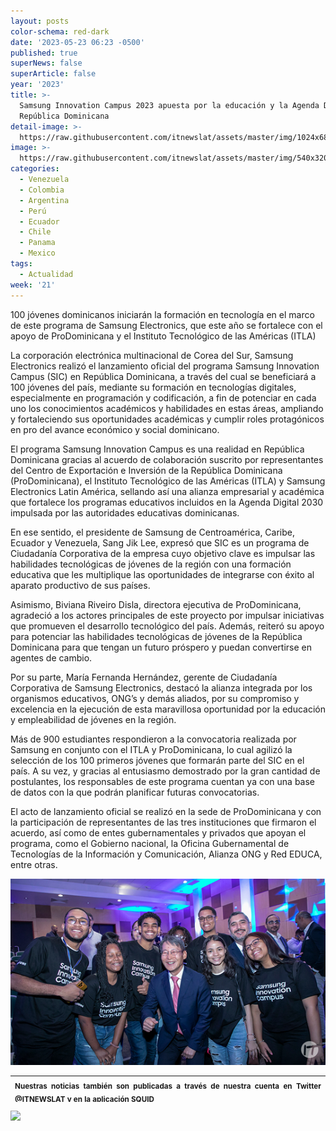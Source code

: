 ```yaml
---
layout: posts
color-schema: red-dark
date: '2023-05-23 06:23 -0500'
published: true
superNews: false
superArticle: false
year: '2023'
title: >-
  Samsung Innovation Campus 2023 apuesta por la educación y la Agenda Digital en
  República Dominicana 
detail-image: >-
  https://raw.githubusercontent.com/itnewslat/assets/master/img/1024x680/Jovenes-Samsung-g.jpg
image: >-
  https://raw.githubusercontent.com/itnewslat/assets/master/img/540x320/Jovenes-Samsung-p.jpg
categories:
  - Venezuela
  - Colombia
  - Argentina
  - Perú
  - Ecuador
  - Chile
  - Panama
  - Mexico
tags:
  - Actualidad
week: '21'
---
```

100 jóvenes dominicanos iniciarán la formación en tecnología en el marco de este programa de Samsung Electronics, que este año se fortalece con el apoyo de ProDominicana y el Instituto Tecnológico de las Américas (ITLA)

La corporación electrónica multinacional de Corea del Sur, Samsung Electronics realizó el lanzamiento oficial del programa Samsung Innovation Campus (SIC) en República Dominicana, a través del cual se beneficiará a 100 jóvenes del país,  mediante su formación en tecnologías digitales, especialmente en programación y codificación, a fin de potenciar en cada uno los conocimientos académicos y habilidades en estas áreas, ampliando y fortaleciendo sus oportunidades académicas y cumplir roles protagónicos en pro del avance económico y social dominicano.  

El programa Samsung Innovation Campus es una realidad en República Dominicana gracias al acuerdo de colaboración suscrito por representantes del Centro de Exportación e Inversión de la República Dominicana (ProDominicana), el Instituto Tecnológico de las Américas (ITLA) y Samsung Electronics Latin América, sellando así una alianza empresarial y académica que fortalece los programas educativos incluidos en la Agenda Digital 2030 impulsada por las autoridades educativas dominicanas. 

En ese sentido, el presidente de Samsung de Centroamérica, Caribe, Ecuador y Venezuela, Sang Jik Lee, expresó que SIC es un programa de Ciudadanía Corporativa de la empresa cuyo objetivo clave es impulsar las habilidades tecnológicas de jóvenes de la región con una formación educativa que les multiplique las oportunidades de integrarse con éxito al aparato productivo de sus países. 

Asimismo, Biviana Riveiro Disla, directora ejecutiva de ProDominicana, agradeció a los actores principales de este proyecto por impulsar iniciativas que promueven el desarrollo tecnológico del país. Además, reiteró su apoyo para potenciar las habilidades tecnológicas de jóvenes de la República Dominicana para que tengan un futuro próspero y puedan convertirse en agentes de cambio. 

 

Por su parte, María Fernanda Hernández, gerente de Ciudadanía Corporativa de Samsung Electronics, destacó la alianza integrada por los organismos educativos, ONG’s y demás aliados, por su compromiso y excelencia en la ejecución de esta maravillosa oportunidad por la educación y empleabilidad de jóvenes en la región. 

Más de 900 estudiantes respondieron a la convocatoria realizada por Samsung en conjunto con el ITLA y ProDominicana, lo cual agilizó la selección de los 100 primeros jóvenes que formarán parte del SIC en el país. A su vez, y gracias al entusiasmo demostrado por la gran cantidad de postulantes, los responsables de este programa cuentan ya con una base de datos con la que podrán planificar futuras convocatorias.  

El acto de lanzamiento oficial se realizó en la sede de ProDominicana y con la participación de representantes de las tres instituciones que firmaron el acuerdo, así como de entes gubernamentales y privados que apoyan el programa, como el Gobierno nacional, la Oficina Gubernamental de Tecnologías de la Información y Comunicación, Alianza ONG y Red EDUCA, entre otras. 

![](https://raw.githubusercontent.com/itnewslat/assets/master/img/540x320/Jovenes-Samsung-p.jpg)

<table style="height: 42px;" width="569">
<tbody>
<tr>
<td style="text-align: justify;"><sub><strong>Nuestras noticias también son publicadas a través de nuestra cuenta en Twitter <a href="https://twitter.com/itnewslat?lang=es">@ITNEWSLAT</a> y en la aplicación <a href="https://squidapp.co/en/">SQUID</a></strong></sub></td>
</tr>
</tbody>
</table>
<img src="https://tracker.metricool.com/c3po.jpg?hash=56f88a41e39ab42c063cc51676587a04"/>